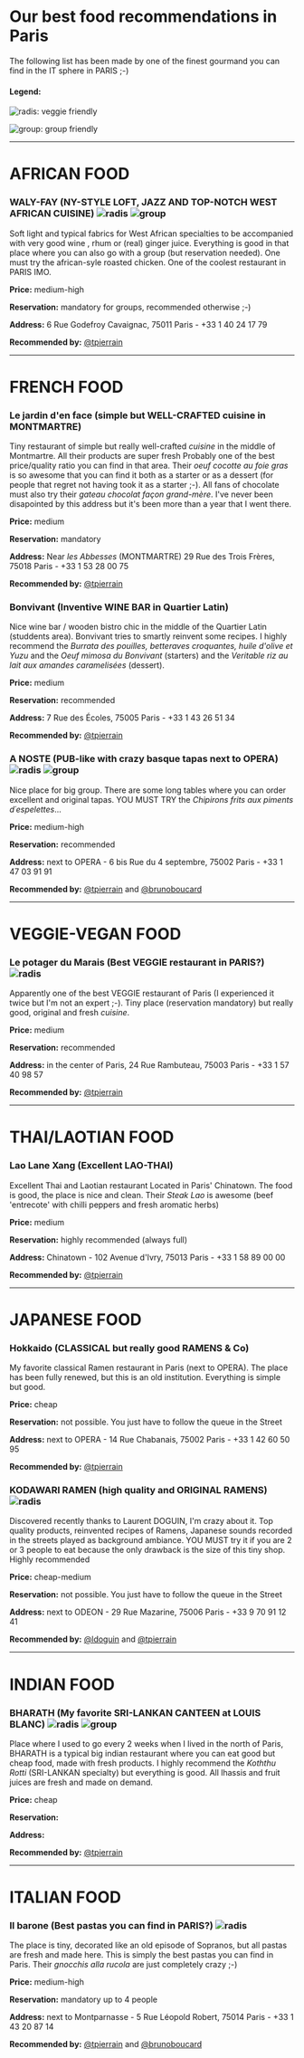 # Our best food recommendations in Paris
The following list has been made by one of the finest gourmand you can find in the IT sphere in PARIS ;-)

#### Legend: 
![radis](./radis.gif): veggie friendly

![group](./group.gif): group friendly

---
# AFRICAN FOOD

### WALY-FAY (NY-STYLE LOFT, JAZZ AND TOP-NOTCH WEST AFRICAN CUISINE) ![radis](./radis.gif) ![group](./group.gif)
Soft light and typical fabrics for West African specialties to be accompanied with very good wine , rhum or (real) ginger juice. Everything is good in that place where you can also go with a group (but reservation needed). One must try the african-syle roasted chicken. One of the coolest restaurant in PARIS IMO.

__Price:__ medium-high

__Reservation:__ mandatory for groups, recommended otherwise ;-)

__Address:__ 6 Rue Godefroy Cavaignac, 75011 Paris - +33 1 40 24 17 79

__Recommended by:__ [@tpierrain](https://www.twitter.com/tpierrain)


---
# FRENCH FOOD

### Le jardin d'en face (simple but WELL-CRAFTED cuisine in MONTMARTRE)
Tiny restaurant of simple but really well-crafted *cuisine* in the middle of Montmartre. All their products are super fresh  Probably one of the best price/quality ratio you can find in that area. Their *oeuf cocotte au foie gras* is so awesome that you can find it both as a starter or as a dessert (for people that regret not having took it as a starter ;-). All fans of chocolate must also try their *gateau chocolat façon grand-mère*. I've never been disapointed by this address but it's been more than a year that I went there.

__Price:__ medium

__Reservation:__ mandatory

__Address:__ Near *les Abbesses* (MONTMARTRE) 29 Rue des Trois Frères, 75018 Paris - +33 1 53 28 00 75

__Recommended by:__ [@tpierrain](https://www.twitter.com/tpierrain)




### Bonvivant (Inventive WINE BAR in Quartier Latin)
Nice wine bar / wooden bistro chic in the middle of the Quartier Latin (studdents area). Bonvivant tries to smartly reinvent some recipes. I highly recommend the *Burrata des pouilles, betteraves croquantes, huile d'olive et Yuzu* and the *Oeuf mimosa du Bonvivant* (starters) and the *Veritable riz au lait aux amandes caramelisées* (dessert).

__Price:__ medium

__Reservation:__ recommended

__Address:__ 7 Rue des Écoles, 75005 Paris - +33 1 43 26 51 34

__Recommended by:__ [@tpierrain](https://www.twitter.com/tpierrain)




### A NOSTE (PUB-like with crazy basque tapas next to OPERA) ![radis](./radis.gif) ![group](./group.gif)
Nice place for big group. There are some long tables where you can order excellent and original tapas. YOU MUST TRY the *Chipirons frits aux piments d´espelettes*...

__Price:__ medium-high

__Reservation:__ recommended

__Address:__ next to OPERA - 6 bis Rue du 4 septembre, 75002 Paris - +33 1 47 03 91 91

__Recommended by:__ [@tpierrain](https://www.twitter.com/tpierrain) and [@brunoboucard](https://www.twitter.com/brunoboucard)



---
# VEGGIE-VEGAN FOOD

### Le potager du Marais (Best VEGGIE restaurant in PARIS?) ![radis](./radis.gif) 
Apparently one of the best VEGGIE restaurant of Paris (I experienced it twice but I'm not an expert ;-). Tiny place (reservation mandatory) but really good, original and fresh *cuisine*.

__Price:__ medium

__Reservation:__ recommended

__Address:__ in the center of Paris, 24 Rue Rambuteau, 75003 Paris - +33 1 57 40 98 57

__Recommended by:__ [@tpierrain](https://www.twitter.com/tpierrain)


---

# THAI/LAOTIAN FOOD

### Lao Lane Xang (Excellent LAO-THAI)
Excellent Thai and Laotian restaurant Located in Paris' Chinatown. The food is good, the place is nice and clean. Their *Steak Lao* is awesome (beef 'entrecote' with chilli peppers and fresh aromatic herbs)  

__Price:__ medium

__Reservation:__ highly recommended (always full)

__Address:__ Chinatown - 102 Avenue d'Ivry, 75013 Paris - +33 1 58 89 00 00

__Recommended by:__ [@tpierrain](https://www.twitter.com/tpierrain)


---

# JAPANESE FOOD

### Hokkaido (CLASSICAL but really good RAMENS & Co)
My favorite classical Ramen restaurant in Paris (next to OPERA). The place has been fully renewed, but this is an old institution. Everything is simple but good.

__Price:__ cheap

__Reservation:__ not possible. You just have to follow the queue in the Street 

__Address:__ next to OPERA - 14 Rue Chabanais, 75002 Paris - +33 1 42 60 50 95

__Recommended by:__ [@tpierrain](https://www.twitter.com/tpierrain) 



### KODAWARI RAMEN (high quality and ORIGINAL RAMENS) ![radis](./radis.gif) 
Discovered recently thanks to Laurent DOGUIN, I'm crazy about it. Top quality products, reinvented recipes of Ramens, Japanese sounds recorded in the streets played as background ambiance. YOU MUST try it if you are 2 or 3 people to eat because the only drawback is the size of this tiny shop. Highly recommended

__Price:__ cheap-medium

__Reservation:__ not possible. You just have to follow the queue in the Street 

__Address:__ next to ODEON - 29 Rue Mazarine, 75006 Paris - +33 9 70 91 12 41

__Recommended by:__ [@ldoguin](https://mobile.twitter.com/ldoguin) and [@tpierrain](https://www.twitter.com/tpierrain) 


---

# INDIAN FOOD

### BHARATH (My favorite SRI-LANKAN CANTEEN at LOUIS BLANC) ![radis](./radis.gif) ![group](./group.gif)
Place where I used to go every 2 weeks when I lived in the north of Paris, BHARATH is a typical big indian restaurant where you can eat good but cheap food, made with fresh products. I highly recommend the *Koththu Rotti* (SRI-LANKAN specialty) but everything is good. All lhassis and fruit juices are fresh and made on demand.

__Price:__ cheap

__Reservation:__ 

__Address:__ 

__Recommended by:__ [@tpierrain](https://www.twitter.com/tpierrain) 

---

# ITALIAN FOOD

### Il barone (Best pastas you can find in PARIS?) ![radis](./radis.gif) 
The place is tiny, decorated like an old episode of Sopranos, but all pastas are fresh and made here. This is simply the best pastas you can find in Paris. Their *gnocchis alla rucola* are just completely crazy ;-)

__Price:__  medium-high

__Reservation:__ mandatory up to 4 people

__Address:__ next to Montparnasse - 5 Rue Léopold Robert, 75014 Paris - +33 1 43 20 87 14

__Recommended by:__ [@tpierrain](https://www.twitter.com/tpierrain) and [@brunoboucard](https://www.twitter.com/brunoboucard)

